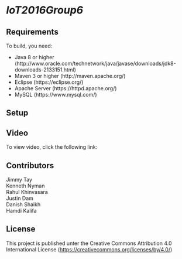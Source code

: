 <h1><i> IoT2016Group6 </i></h1>


<h2>Requirements </h2>
To build, you need:
<ul>
<li>Java 8 or higher (http://www.oracle.com/technetwork/java/javase/downloads/jdk8-downloads-2133151.html) </li>
<li>Maven 3 or higher (http://maven.apache.org/) </li>
<li> Eclipse (https://eclipse.org/) </li>
<li>Apache Server (https://httpd.apache.org/) </li>
<li> MySQL (https://www.mysql.com/) </li>
</ul>

<h2>Setup </h2>


<h2>Video  </h2>
To view video, click the following link:

<h2> Contributors </h2>

<p> Jimmy Tay <br>	Kenneth Nyman	<br>Rahul Khinvasara <br>
Justin Dam <br>	Danish Shaikh	<br>	Hamdi Kalifa </p>





<h2>License </h2>

This project is published unter the Creative Commons Attribution 4.0 International License (https://creativecommons.org/licenses/by/4.0/)
